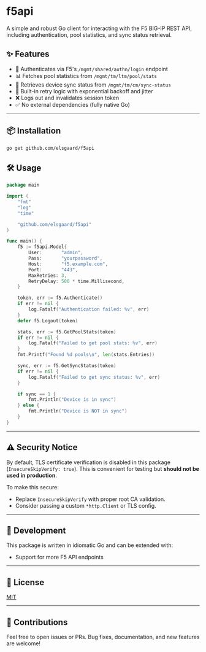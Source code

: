 # f5api

A simple and robust Go client for interacting with the F5 BIG-IP REST API, including authentication, pool statistics, and sync status retrieval.

## ✨ Features

- 🔐 Authenticates via F5's `/mgmt/shared/authn/login` endpoint
- 📊 Fetches pool statistics from `/mgmt/tm/ltm/pool/stats`
- 🔄 Retrieves device sync status from `/mgmt/tm/cm/sync-status`
- 🔁 Built-in retry logic with exponential backoff and jitter
- ❌ Logs out and invalidates session token
- ✅ No external dependencies (fully native Go)

---

## 📦 Installation

```bash
go get github.com/elsgaard/f5api
````

## 🛠 Usage

```go
package main

import (
    "fmt"
    "log"
    "time"

    "github.com/elsgaard/f5api"
)

func main() {
    f5 := f5api.Model{
        User:       "admin",
        Pass:       "yourpassword",
        Host:       "f5.example.com",
        Port:       "443",
        MaxRetries: 3,
        RetryDelay: 500 * time.Millisecond,
    }

    token, err := f5.Authenticate()
    if err != nil {
        log.Fatalf("Authentication failed: %v", err)
    }
    defer f5.Logout(token)

    stats, err := f5.GetPoolStats(token)
    if err != nil {
        log.Fatalf("Failed to get pool stats: %v", err)
    }
    fmt.Printf("Found %d pools\n", len(stats.Entries))

    sync, err := f5.GetSyncStatus(token)
    if err != nil {
        log.Fatalf("Failed to get sync status: %v", err)
    }

    if sync == 1 {
        fmt.Println("Device is in sync")
    } else {
        fmt.Println("Device is NOT in sync")
    }
}
```

---

## ⚠️ Security Notice

By default, TLS certificate verification is disabled in this package (`InsecureSkipVerify: true`). This is convenient for testing but **should not be used in production**.

To make this secure:

* Replace `InsecureSkipVerify` with proper root CA validation.
* Consider passing a custom `*http.Client` or TLS config.

---

## 🧪 Development

This package is written in idiomatic Go and can be extended with:

* Support for more F5 API endpoints

---

## 📄 License

[MIT](LICENSE)

---

## 🙌 Contributions

Feel free to open issues or PRs. Bug fixes, documentation, and new features are welcome!

```

